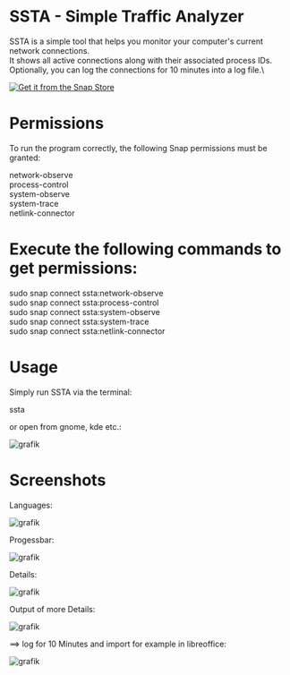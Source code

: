 # SSTA - Simple Traffic Analyzer

SSTA is a simple tool that helps you monitor your computer's current network connections. \
It shows all active connections along with their associated process IDs. \
Optionally, you can log the connections for 10 minutes into a log file.\

<a href="https://snapcraft.io/ssta">
    <img alt="Get it from the Snap Store" src=https://snapcraft.io/en/dark/install.svg />
  </a>

# Permissions

To run the program correctly, the following Snap permissions must be granted:

network-observe\
process-control\
system-observe\
system-trace\
netlink-connector

# Execute the following commands to get permissions:
sudo snap connect ssta:network-observe\
sudo snap connect ssta:process-control\
sudo snap connect ssta:system-observe\
sudo snap connect ssta:system-trace\
sudo snap connect ssta:netlink-connector

# Usage
Simply run SSTA via the terminal:

ssta

or open from gnome, kde etc.:

![grafik](https://github.com/user-attachments/assets/9abbd45f-fd62-42e5-b738-945b37bb67fe)


# Screenshots

Languages:

![grafik](https://github.com/user-attachments/assets/7b106ed4-1d02-4358-a0ce-6f4395cdca0e)

Progessbar:

![grafik](https://github.com/user-attachments/assets/27bf5c88-b12c-4650-9291-e2409ba4f650)

Details:

![grafik](https://github.com/user-attachments/assets/b94afcec-da19-4bd8-bc1e-14d0cdfd2b2c)

Output of more Details:

![grafik](https://github.com/user-attachments/assets/4b3b9888-b022-4c46-bd00-73fa42ea0b73)


==> log for 10 Minutes and import for example in libreoffice:

![grafik](https://github.com/user-attachments/assets/6b1f4970-3689-4ec4-9e5b-f3dbeaef3270)





